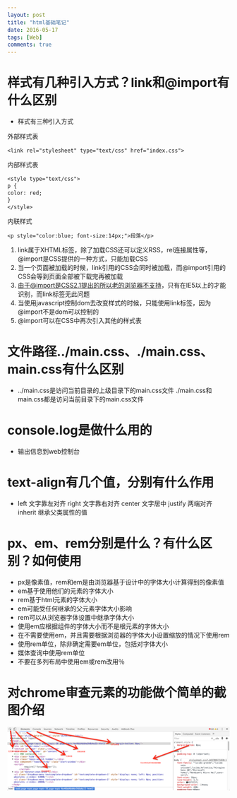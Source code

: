 ```yaml
---
layout: post
title: "html基础笔记"
date: 2016-05-17
tags: [Web]
comments: true
---
```

# 样式有几种引入方式？link和@import有什么区别
	
* 样式有三种引入方式
	
外部样式表
 
	<link rel="stylesheet" type="text/css" href="index.css">
 
内部样式表
   	
	<style type="text/css">
	p {
	color: red;
	}
	</style>
    
内联样式
   
	<p style="color:blue; font-size:14px;">段落</p>
	
    
1. link属于XHTML标签，除了加载CSS还可以定义RSS，rel连接属性等，@import是CSS提供的一种方式，只能加载CSS
2. 当一个页面被加载的时候，link引用的CSS会同时被加载，而@import引用的CSS会等到页面全部被下载完再被加载
3. 由于@import是CSS2.1提出的所以老的浏览器不支持，只有在IE5以上的才能识别，而link标签无此问题
4. 当使用javascript控制dom去改变样式的时候，只能使用link标签，因为@import不是dom可以控制的
5. @import可以在CSS中再次引入其他的样式表
	
# 文件路径../main.css、./main.css、main.css有什么区别
	
* ../main.css是访问当前目录的上级目录下的main.css文件
./main.css和main.css都是访问当前目录下的main.css文件
    
# console.log是做什么用的
	
* 输出信息到web控制台
	
# text-align有几个值，分别有什么作用
	
* left  文字靠左对齐
right   文字靠右对齐
center  文字居中
justify 两端对齐
inherit 继承父类属性的值
    
# px、em、rem分别是什么？有什么区别？如何使用
	
* px是像素值，rem和em是由浏览器基于设计中的字体大小计算得到的像素值
* em基于使用他们的元素的字体大小
* rem基于html元素的字体大小
* em可能受任何继承的父元素字体大小影响
* rem可以从浏览器字体设置中继承字体大小
* 使用em应根据组件的字体大小而不是根元素的字体大小
* 在不需要使用em，并且需要根据浏览器的字体大小设置缩放的情况下使用rem
* 使用rem单位，除非确定需要em单位，包括对字体大小
* 媒体查询中使用rem单位
* 不要在多列布局中使用em或rem改用％
	
# 对chrome审查元素的功能做个简单的截图介绍
	
	
![](/images/task5shoot.png)
	
	
	
	


